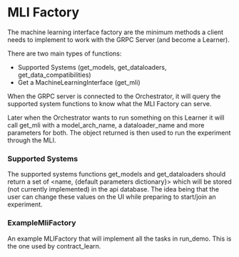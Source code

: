 # MLI Factory

The machine learning interface factory are the minimum methods a client needs to implement
to work with the GRPC Server (and become a Learner).

There are two main types of functions:

- Supported Systems (get_models, get_dataloaders, get_data_compatibilities)
- Get a MachineLearningInterface (get_mli)

When the GRPC server is connected to the Orchestrator, it will query the supported system
functions to know what the MLI Factory can serve.

Later when the Orchestrator wants to run something on this Learner it will call get_mli
with a model_arch_name, a dataloader_name and more parameters for both.
The object returned is then used to run the experiment through the MLI.

### Supported Systems

The supported systems functions get_models and get_dataloaders should return a set of
<name, {default parameters dictionary}> which will be stored (not currently implemented)
in the api database. The idea being that the user can change these values on the
UI while preparing to start/join an experiment.

### ExampleMliFactory

An example MLIFactory that will implement all the tasks in run_demo.
This is the one used by contract_learn.
